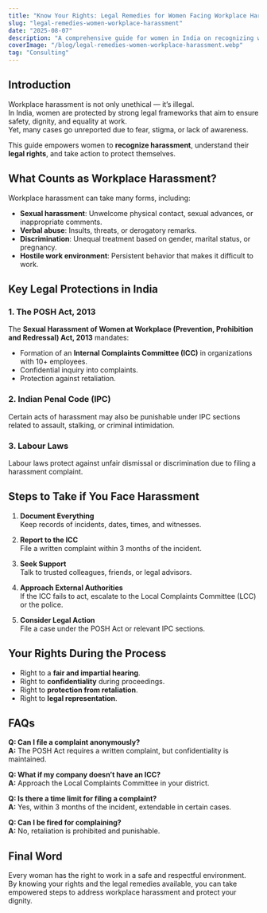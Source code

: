 ```yaml
---
title: "Know Your Rights: Legal Remedies for Women Facing Workplace Harassment"
slug: "legal-remedies-women-workplace-harassment"
date: "2025-08-07"
description: "A comprehensive guide for women in India on recognizing workplace harassment, understanding legal protections, and taking action to safeguard their rights."
coverImage: "/blog/legal-remedies-women-workplace-harassment.webp"
tag: "Consulting"
---
```


## Introduction

Workplace harassment is not only unethical — it’s illegal.  
In India, women are protected by strong legal frameworks that aim to ensure safety, dignity, and equality at work.  
Yet, many cases go unreported due to fear, stigma, or lack of awareness.

This guide empowers women to **recognize harassment**, understand their **legal rights**, and take action to protect themselves.

## What Counts as Workplace Harassment?

Workplace harassment can take many forms, including:

- **Sexual harassment**: Unwelcome physical contact, sexual advances, or inappropriate comments.  
- **Verbal abuse**: Insults, threats, or derogatory remarks.  
- **Discrimination**: Unequal treatment based on gender, marital status, or pregnancy.  
- **Hostile work environment**: Persistent behavior that makes it difficult to work.

## Key Legal Protections in India

### 1. The POSH Act, 2013
The **Sexual Harassment of Women at Workplace (Prevention, Prohibition and Redressal) Act, 2013** mandates:

- Formation of an **Internal Complaints Committee (ICC)** in organizations with 10+ employees.  
- Confidential inquiry into complaints.  
- Protection against retaliation.

### 2. Indian Penal Code (IPC)
Certain acts of harassment may also be punishable under IPC sections related to assault, stalking, or criminal intimidation.

### 3. Labour Laws
Labour laws protect against unfair dismissal or discrimination due to filing a harassment complaint.

## Steps to Take if You Face Harassment

1. **Document Everything**  
   Keep records of incidents, dates, times, and witnesses.

2. **Report to the ICC**  
   File a written complaint within 3 months of the incident.

3. **Seek Support**  
   Talk to trusted colleagues, friends, or legal advisors.

4. **Approach External Authorities**  
   If the ICC fails to act, escalate to the Local Complaints Committee (LCC) or the police.

5. **Consider Legal Action**  
   File a case under the POSH Act or relevant IPC sections.

## Your Rights During the Process

- Right to a **fair and impartial hearing**.  
- Right to **confidentiality** during proceedings.  
- Right to **protection from retaliation**.  
- Right to **legal representation**.

## FAQs

**Q: Can I file a complaint anonymously?**  
**A:** The POSH Act requires a written complaint, but confidentiality is maintained.

**Q: What if my company doesn’t have an ICC?**  
**A:** Approach the Local Complaints Committee in your district.

**Q: Is there a time limit for filing a complaint?**  
**A:** Yes, within 3 months of the incident, extendable in certain cases.

**Q: Can I be fired for complaining?**  
**A:** No, retaliation is prohibited and punishable.

## Final Word

Every woman has the right to work in a safe and respectful environment.  
By knowing your rights and the legal remedies available, you can take empowered steps to address workplace harassment and protect your dignity.